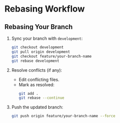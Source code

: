# Rebasing Workflow

## Rebasing Your Branch

1. Sync your branch with `development`:
   ```bash
   git checkout development
   git pull origin development
   git checkout feature/your-branch-name
   git rebase development
   ```

2. Resolve conflicts (if any):
   - Edit conflicting files.
   - Mark as resolved:
     ```bash
     git add .
     git rebase --continue
     ```

3. Push the updated branch:
   ```bash
   git push origin feature/your-branch-name --force
   ```
